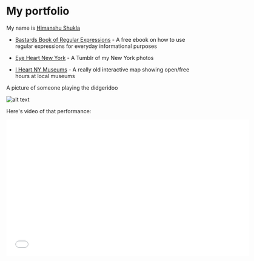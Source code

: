 
# My portfolio

My name is [Himanshu Shukla](https://himanshu-shukla.github.io)

* [Bastards Book of Regular Expressions](http://regex.bastardsbook.com/)  - A free ebook on how to use regular expressions for everyday informational purposes

* [Eye Heart New York](http://tumblr.eyeheartnewyork.com) - A Tumblr of my New York photos

* [I Heart NY Museums](http://iheartnymuseums.com/) - A really old interactive map showing open/free hours at local museums

A picture of someone playing the didgeridoo

![alt text](http://i.imgur.com/2i35DTo.jpg)

Here's video of that performance:

<iframe width="640" height="360" src="//www.youtube.com/embed/dfCd2eQfueY?list=UUw7F4bJbtGwORQwMBxlGb6w" frameborder="0" allowfullscreen></iframe>
